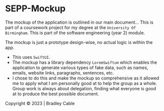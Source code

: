 # SEPP-Mockup 
The mockup of the application is outlined in our main document... 
This is part of a coursework project for my degree at the `University Of Birmingham`. This is part of the software engineering (year 2) module.

The mockup is just a prototype design-wise, no actual logic is within the app. 

- This uses `SwiftUI`.
- The mockup has a library dependency `LoremSwiftum` which enables the application to generate various types of fake data, such as names, emails, website links, paragraphs, sentences, etc.
- I chose to do this and make the mockup so comprehensive as it allowed me to apply what I am personally good at to help the group as a whole. Group work is always about delegation, finding what everyone is good at to produce the best possible document.

Copyright © 2023 | Bradley Cable
